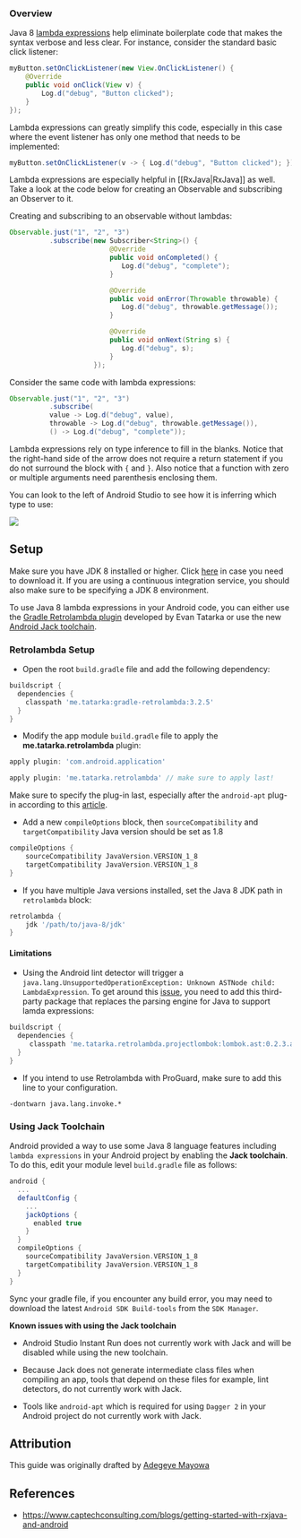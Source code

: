 ### Overview

Java 8 [lambda expressions](https://docs.oracle.com/javase/tutorial/java/javaOO/lambdaexpressions.html) help eliminate boilerplate code that makes the syntax verbose and less clear.  For instance, consider the standard basic click listener:

```java
myButton.setOnClickListener(new View.OnClickListener() {
    @Override
    public void onClick(View v) {
        Log.d("debug", "Button clicked");
    }
});
```

Lambda expressions can greatly simplify this code, especially in this case where the event listener has only one method that needs to be implemented:

```java
myButton.setOnClickListener(v -> { Log.d("debug", "Button clicked"); });
```

Lambda expressions are especially helpful in [[RxJava|RxJava]] as well.  Take a look at the code below for creating an Observable and subscribing an Observer to it.

Creating and subscribing to an observable without lambdas:

```java
Observable.just("1", "2", "3")
          .subscribe(new Subscriber<String>() {
                         @Override
                         public void onCompleted() {
                            Log.d("debug", "complete");
                         }

                         @Override
                         public void onError(Throwable throwable) {
                            Log.d("debug", throwable.getMessage());
                         }

                         @Override
                         public void onNext(String s) {
                            Log.d("debug", s);
                         }
                     });
```

Consider the same code with lambda expressions:

```java
Observable.just("1", "2", "3")
          .subscribe(
          value -> Log.d("debug", value),
          throwable -> Log.d("debug", throwable.getMessage()),
          () -> Log.d("debug", "complete"));
```

Lambda expressions rely on type inference to fill in the blanks. Notice that the right-hand side of the arrow does not require a return statement if you do not surround the block with `{` and `}`.  Also notice that a function with zero or multiple arguments need parenthesis enclosing them.

You can look to the left of Android Studio to see how it is inferring which type to use:

<img src="http://imgur.com/n1RrHpT.png">

## Setup

Make sure you have JDK 8 installed or higher.  Click [here](http://www.oracle.com/technetwork/java/javase/downloads/index.html) in case you need to download it.  If you are using a continuous integration service, you should also make sure to be specifying a JDK 8 environment.

To use Java 8 lambda expressions in your Android code, you can either use the [Gradle Retrolambda plugin](https://github.com/evant/gradle-retrolambda) developed by Evan Tatarka or use the new [Android Jack toolchain](https://source.android.com/source/jack.html).  

### Retrolambda Setup

* Open the root `build.gradle` file and add the following dependency:

```gradle
buildscript {
  dependencies {
    classpath 'me.tatarka:gradle-retrolambda:3.2.5'
  }
}
```

* Modify the app module `build.gradle` file to apply the **me.tatarka.retrolambda** plugin:
```gradle
apply plugin: 'com.android.application'

apply plugin: 'me.tatarka.retrolambda' // make sure to apply last!
```

Make sure to specify the plug-in last, especially after the `android-apt` plug-in according to this [article](https://medium.com/android-news/retrolambda-on-android-191cc8151f85#.c5vbxdwst).

* Add a new `compileOptions` block, then `sourceCompatibility` and `targetCompatibility` Java version should be set as 1.8

```groovy 
compileOptions {
    sourceCompatibility JavaVersion.VERSION_1_8
    targetCompatibility JavaVersion.VERSION_1_8
}
```

* If you have multiple Java versions installed, set the Java 8 JDK path in `retrolambda` block:

```groovy 
retrolambda {
    jdk '/path/to/java-8/jdk'
}
```

#### Limitations

* Using the Android lint detector will trigger a `java.lang.UnsupportedOperationException: Unknown ASTNode child: LambdaExpression`.  To get around this [issue](https://github.com/evant/gradle-retrolambda/issues/96), you need to add this third-party package that replaces the parsing engine for Java to support lamda expressions:

```gradle
buildscript {
  dependencies {
     classpath 'me.tatarka.retrolambda.projectlombok:lombok.ast:0.2.3.a2'
  }
}
```

* If you intend to use Retrolambda with ProGuard, make sure to add this line to your configuration.

```
-dontwarn java.lang.invoke.*
```

### Using Jack Toolchain

Android provided a way to use some Java 8 language features including `lambda expressions` in your Android project by enabling the **Jack toolchain**. To do this, edit your module level `build.gradle` file as follows:

```groovy 
android {
  ...
  defaultConfig {
    ...
    jackOptions {
      enabled true
    }
  }
  compileOptions {
    sourceCompatibility JavaVersion.VERSION_1_8
    targetCompatibility JavaVersion.VERSION_1_8
  }
}
```

Sync your gradle file, if you encounter any build error, you may need to download the latest `Android SDK Build-tools` from the `SDK Manager`.

**Known issues with using the Jack toolchain**

* Android Studio Instant Run does not currently work with Jack and will be disabled while using the new toolchain. 

* Because Jack does not generate intermediate class files when compiling an app, tools that depend on these files for example, lint detectors, do not currently work with Jack. 

* Tools like `android-apt` which is required for using `Dagger 2` in your Android project do not currently work with Jack.

## Attribution

This guide was originally drafted by [Adegeye Mayowa](https://github.com/mayojava)

## References

* <https://www.captechconsulting.com/blogs/getting-started-with-rxjava-and-android>